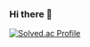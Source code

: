 ### Hi there 👋
[![Solved.ac Profile](http://mazassumnida.wtf/api/v2/generate_badge?boj=aa2002dcks)](https://solved.ac/aa2002dcks/)

<!--
**kimjunghwannn/kimjunghwannn** is a ✨ _special_ ✨ repository because its `README.md` (this file) appears on your GitHub profile.

Here are some ideas to get you started:

- 🔭 I’m currently working on ...
- 🌱 I’m currently learning ...
- 👯 I’m looking to collaborate on ...
- 🤔 I’m looking for help with ...
- 💬 Ask me about ...
- 📫 How to reach me: ...
- 😄 Pronouns: ...
- ⚡ Fun fact: ...
-->
